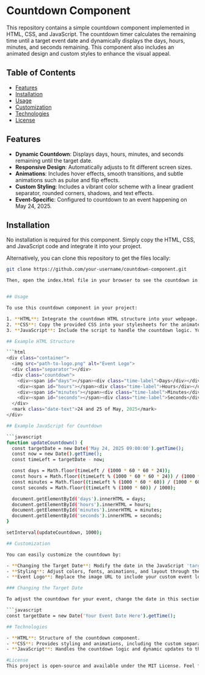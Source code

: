 # Countdown Component

This repository contains a simple countdown component implemented in HTML, CSS, and JavaScript. The countdown timer calculates the remaining time until a target event date and dynamically displays the days, hours, minutes, and seconds remaining. This component also includes an animated design and custom styles to enhance the visual appeal.

## Table of Contents
- [Features](#features)
- [Installation](#installation)
- [Usage](#usage)
- [Customization](#customization)
- [Technologies](#technologies)
- [License](#license)

## Features

- **Dynamic Countdown**: Displays days, hours, minutes, and seconds remaining until the target date.
- **Responsive Design**: Automatically adjusts to fit different screen sizes.
- **Animations**: Includes hover effects, smooth transitions, and subtle animations such as pulse and flip effects.
- **Custom Styling**: Includes a vibrant color scheme with a linear gradient separator, rounded corners, shadows, and text effects.
- **Event-Specific**: Configured to countdown to an event happening on May 24, 2025.

## Installation

No installation is required for this component. Simply copy the HTML, CSS, and JavaScript code and integrate it into your project.

Alternatively, you can clone this repository to get the files locally:

```bash
git clone https://github.com/your-username/countdown-component.git

Then, open the index.html file in your browser to see the countdown in action.


## Usage

To use this countdown component in your project:

1. **HTML**: Integrate the countdown HTML structure into your webpage.
2. **CSS**: Copy the provided CSS into your stylesheets for the animated and styled elements.
3. **JavaScript**: Include the script to handle the countdown logic. You can modify the target date within the script.

## Example HTML Structure

```html
<div class="container">
  <img src="path-to-logo.png" alt="Event Logo">
  <div class="separator"></div>
  <div class="countdown">
    <div><span id="days"></span><div class="time-label">Days</div></div>
    <div><span id="hours"></span><div class="time-label">Hours</div></div>
    <div><span id="minutes"></span><div class="time-label">Minutes</div></div>
    <div><span id="seconds"></span><div class="time-label">Seconds</div></div>
  </div>
  <mark class="date-text">24 and 25 of May, 2025</mark>
</div>

## Example JavaScript for Countdown

```javascript
function updateCountdown() {
  const targetDate = new Date('May 24, 2025 09:00:00').getTime();
  const now = new Date().getTime();
  const timeLeft = targetDate - now;

  const days = Math.floor(timeLeft / (1000 * 60 * 60 * 24));
  const hours = Math.floor((timeLeft % (1000 * 60 * 60 * 24)) / (1000 * 60 * 60));
  const minutes = Math.floor((timeLeft % (1000 * 60 * 60)) / (1000 * 60));
  const seconds = Math.floor((timeLeft % (1000 * 60)) / 1000);

  document.getElementById('days').innerHTML = days;
  document.getElementById('hours').innerHTML = hours;
  document.getElementById('minutes').innerHTML = minutes;
  document.getElementById('seconds').innerHTML = seconds;
}

setInterval(updateCountdown, 1000);

## Customization

You can easily customize the countdown by:

- **Changing the Target Date**: Modify the date in the JavaScript 'targetDate' to match your event.
- **Styling**: Adjust colors, fonts, animations, and layout through the CSS to fit your design preferences.
- **Event Logo**: Replace the image URL to include your custom event logo.

### Changing the Target Date

To adjust the countdown for your event, change the date in this section of the JavaScript:

```javascript
const targetDate = new Date('Your Event Date Here').getTime();

## Technologies

- **HTML**: Structure of the countdown component.
- **CSS**: Provides styling and animations, including the custom separator gradient and pulse effects.
- **JavaScript**: Handles the countdown logic and dynamic updates to the display.

#License
This project is open-source and available under the MIT License. Feel free to modify and use it in your projects.
